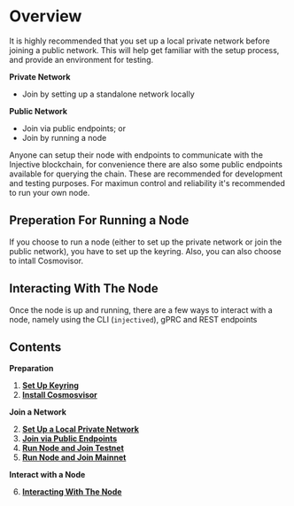 <!--
order: 0
title: Networks Overview
-->

# Overview

It is highly recommended that you set up a local private network before joining a public network. This will help get familiar with the setup process, and provide an environment for testing. 

**Private Network**

- Join by setting up a standalone network locally

**Public Network**
- Join via public endpoints; or
- Join by running a node

Anyone can setup their node with endpoints to communicate with the Injective blockchain, for convenience there are also some public endpoints available for querying the chain. These are recommended for development and testing purposes. For maximun control and reliability it's recommended to run your own node. 

## Preperation For Running a Node

If you choose to run a node (either to set up the private network or join the public network), you have to set up the keyring. Also, you can also choose to intall Cosmovisor.

## Interacting With The Node

Once the node is up and running, there are a few ways to interact with a node, namely using the CLI (`injectived`), gPRC and REST endpoints

## Contents

**Preparation**

1. **[Set Up Keyring](./keyring.md)**
1. **[Install Cosmosvisor](./cosmosvisor.md)**


**Join a Network**

2. **[Set Up a Local Private Network](./local.md)**
3. **[Join via Public Endpoints](./public-endpoints.md)**
4. **[Run Node and Join Testnet](./testnet.md)**
5. **[Run Node and Join Mainnet](./mainnet.md)**

**Interact with a Node**

6. **[Interacting With The Node](./interact-node.md)**
